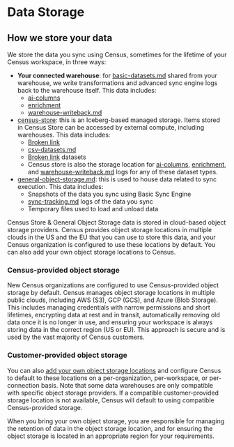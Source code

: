 # Data Storage

## How we store your data

We store the data you sync using Census, sometimes for the lifetime of your Census workspace, in three ways:&#x20;

* **Your connected warehouse**: for [basic-datasets.md](../../datasets/overview/basic-datasets.md "mention") shared from your warehouse, we write transformations and advanced sync engine logs back to the warehouse itself. This data includes:
  * [ai-columns](../../datasets/smart-columns/ai-columns/ "mention")
  * [enrichment](../../datasets/smart-columns/enrichment/ "mention")
  * [warehouse-writeback.md](../../syncs/sync-monitoring/warehouse-writeback.md "mention")
* [census-store](census-store/ "mention"): this is an Iceberg-based managed storage. Items stored in Census Store can be accessed by external compute, including warehouses. This data includes:
  * [Broken link](broken-reference "mention")
  * [csv-datasets.md](../../datasets/overview/csv-datasets.md "mention")
  * [Broken link](broken-reference "mention") datasets
  * Census store is also the storage location for [ai-columns](../../datasets/smart-columns/ai-columns/ "mention"), [enrichment](../../datasets/smart-columns/enrichment/ "mention"), and [warehouse-writeback.md](../../syncs/sync-monitoring/warehouse-writeback.md "mention") logs for any of these dataset types.
* [general-object-storage.md](general-object-storage.md "mention"): this is used to house data related to sync execution. This data includes:
  * Snapshots of the data you sync using Basic Sync Engine
  * [sync-tracking.md](../../syncs/sync-monitoring/sync-tracking.md "mention") logs of the data you sync
  * Temporary files used to load and unload data

Census Store & General Object Storage data is stored in cloud-based object storage providers. Census provides object storage locations in multiple clouds in the US and the EU that you can use to store this data, and your Census organization is configured to use these locations by default. You can also add your own object storage locations to Census.

### Census-provided object storage

New Census organizations are configured to use Census-provided object storage by default. Census manages object storage locations in multiple public clouds, including AWS (S3), GCP (GCS), and Azure (Blob Storage). This includes managing credentials with narrow permissions and short lifetimes, encrypting data at rest and in transit, automatically removing old data once it is no longer in use, and ensuring your workspace is always storing data in the correct region (US or EU). This approach is secure and is used by the vast majority of Census customers.

### Customer-provided object storage

You can also [add your own object storage locations](bring-your-own-bucket/) and configure Census to default to these locations on a per-organization, per-workspace, or per-connection basis. Note that some data warehouses are only compatible with specific object storage providers. If a compatible customer-provided storage location is not available, Census will default to using compatible Census-provided storage.

When you bring your own object storage, you are responsible for managing the retention of data in the object storage location, and for ensuring the object storage is located in an appropriate region for your requirements.
